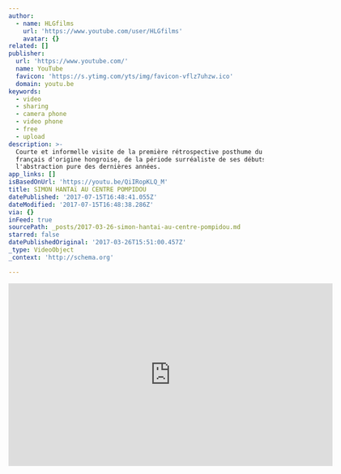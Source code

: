 ```yaml
---
author:
  - name: HLGfilms
    url: 'https://www.youtube.com/user/HLGfilms'
    avatar: {}
related: []
publisher:
  url: 'https://www.youtube.com/'
  name: YouTube
  favicon: 'https://s.ytimg.com/yts/img/favicon-vflz7uhzw.ico'
  domain: youtu.be
keywords:
  - video
  - sharing
  - camera phone
  - video phone
  - free
  - upload
description: >-
  Courte et informelle visite de la première rétrospective posthume du peintre
  français d'origine hongroise, de la période surréaliste de ses débuts à
  l'abstraction pure des dernières années.
app_links: []
isBasedOnUrl: 'https://youtu.be/QiIRopKLQ_M'
title: SIMON HANTAï AU CENTRE POMPIDOU
datePublished: '2017-07-15T16:48:41.055Z'
dateModified: '2017-07-15T16:48:38.286Z'
via: {}
inFeed: true
sourcePath: _posts/2017-03-26-simon-hantai-au-centre-pompidou.md
starred: false
datePublishedOriginal: '2017-03-26T15:51:00.457Z'
_type: VideoObject
_context: 'http://schema.org'

---
```

<iframe src="https://cdn.embedly.com/widgets/media.html?src=https%3A%2F%2Fwww.youtube.com%2Fembed%2FQiIRopKLQ_M%3Ffeature%3Doembed&amp;url=http%3A%2F%2Fwww.youtube.com%2Fwatch%3Fv%3DQiIRopKLQ_M&amp;image=https%3A%2F%2Fi.ytimg.com%2Fvi%2FQiIRopKLQ_M%2Fhqdefault.jpg&amp;key=b7d04c9b404c499eba89ee7072e1c4f7&amp;type=text%2Fhtml&amp;schema=youtube" width="640" height="360" scrolling="no" frameborder="0" allowfullscreen="" style=""></iframe>